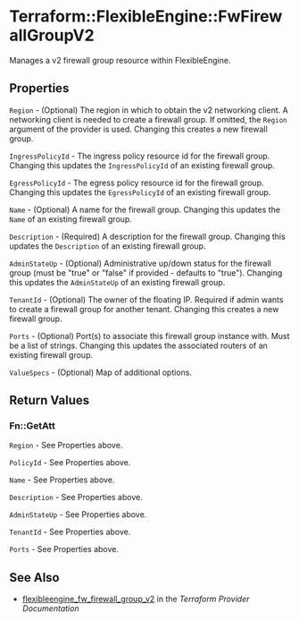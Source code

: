 # Terraform::FlexibleEngine::FwFirewallGroupV2

Manages a v2 firewall group resource within FlexibleEngine.

## Properties

`Region` - (Optional) The region in which to obtain the v2 networking client.
A networking client is needed to create a firewall group. If omitted, the
`Region` argument of the provider is used. Changing this creates a new
firewall group.

`IngressPolicyId` - The ingress policy resource id for the firewall group. Changing
this updates the `IngressPolicyId` of an existing firewall group.

`EgressPolicyId` - The egress policy resource id for the firewall group. Changing
this updates the `EgressPolicyId` of an existing firewall group.

`Name` - (Optional) A name for the firewall group. Changing this
updates the `Name` of an existing firewall group.

`Description` - (Required) A description for the firewall group. Changing this
updates the `Description` of an existing firewall group.

`AdminStateUp` - (Optional) Administrative up/down status for the firewall group
(must be "true" or "false" if provided - defaults to "true").
Changing this updates the `AdminStateUp` of an existing firewall group.

`TenantId` - (Optional) The owner of the floating IP. Required if admin wants
to create a firewall group for another tenant. Changing this creates a new
firewall group.

`Ports` - (Optional) Port(s) to associate this firewall group instance
with. Must be a list of strings. Changing this updates the associated routers
of an existing firewall group.

`ValueSpecs` - (Optional) Map of additional options.


## Return Values

### Fn::GetAtt

`Region` - See Properties above.

`PolicyId` - See Properties above.

`Name` - See Properties above.

`Description` - See Properties above.

`AdminStateUp` - See Properties above.

`TenantId` - See Properties above.

`Ports` - See Properties above.

## See Also

* [flexibleengine_fw_firewall_group_v2](https://www.terraform.io/docs/providers/flexibleengine/r/fw_firewall_group_v2.html) in the _Terraform Provider Documentation_